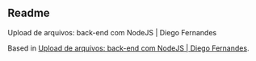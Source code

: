 ## Readme

Upload de arquivos: back-end com NodeJS | Diego Fernandes

Based in [Upload de arquivos: back-end com NodeJS | Diego Fernandes](https://www.youtube.com/watch?v=MkkbUfcZUZM&t=1s).


